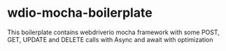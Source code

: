 # wdio-mocha-boilerplate
This boilerplate contains webdriverio mocha framework with some POST, GET, UPDATE and DELETE calls with Async and await with optimization
